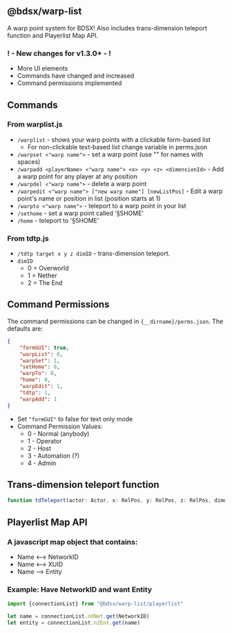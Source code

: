 
## @bdsx/warp-list
A warp point system for BDSX!
Also includes trans-dimension teleport function and Playerlist Map API.

### ! - New changes for v1.3.0+ - ! 
* More UI elements
* Commands have changed and increased
* Command permissions implemented



## Commands

### From warplist.js
* `/warplist` - shows your warp points with a clickable form-based list
  * For non-clickable text-based list change variable in perms.json
* `/warpset <"warp name">` - set a warp point (use "" for names with spaces)
* `/warpadd <playerName> <"warp name"> <x> <y> <z> <dimensionId>` - Add a warp point for any player at any position
* `/warpdel <"warp name">` - delete a warp point
* `/warpedit <"warp name"> ["new warp name"] [newListPos]` - Edit a warp point's name or position in list (position starts at 1)
* `/warpto <"warp name">` - teleport to a warp point in your list
* `/sethome` - set a warp point called '§5HOME'
* `/home` - teleport to '§5HOME'

### From tdtp.js
* `/tdtp target x y z dimID` - trans-dimension teleport. 
* `dimID`
  * 0 = Overworld
  * 1 = Nether
  * 2 = The End



## Command Permissions
The command permissions can be changed in `{__dirname}/perms.json`. The defaults are:
```json
{
    "formGUI": true,
    "warpList": 0,
    "warpSet": 1,
    "setHome": 0,
    "warpTo": 0,
    "home": 0,
    "warpEdit": 1,
    "tdtp": 1,
    "warpAdd": 1
}
```
* Set `"formGUI"` to false for text only mode
* Command Permission Values:
  * 0 - Normal (anybody)
  * 1 - Operator
  * 2 - Host
  * 3 - Automation (?)
  * 4 - Admin



## Trans-dimension teleport function
```ts
function tdTeleport(actor: Actor, x: RelPos, y: RelPos, z: RelPos, dimensionId?: number)
```


## Playerlist Map API
### A javascript map object that contains:
* Name <--> NetworkID
* Name <--> XUID
* Name --> Entity

### Example: Have NetworkID and want Entity

```ts
import {connectionList} from "@bdsx/warp-list/playerlist"

let name = connectionList.nXNet.get(NetworkID)
let entity = connectionList.n2Ent.get(name)
```
